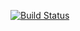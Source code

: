 [![Build Status](https://travis-ci.com/LogicJake/blog.svg?branch=master)](https://travis-ci.com/LogicJake/blog)
